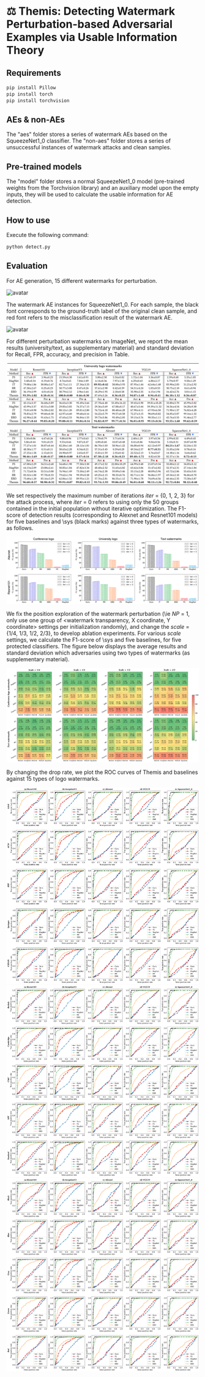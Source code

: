 # ⚖️ Themis: Detecting Watermark Perturbation-based Adversarial Examples via Usable Information Theory
 
## Requirements

```bash
pip install Pillow
pip install torch
pip install torchvision
```

## AEs \& non-AEs

The "aes" folder stores a series of watermark AEs based on the SqueezeNet1_0 classifier. 
The "non-aes" folder stores a series of unsuccessful instances of watermark attacks and clean samples. 

## Pre-trained models

The "model" folder stores a normal SqueezeNet1_0 model (pre-trained weights from the Torchvision library) and an auxiliary model upon the empty inputs, they will be used to calculate the usable information for AE detection. 

## How to use

Execute the following command:
```bash
python detect.py
```

## Evaluation

For AE generation, 15 different watermarks for perturbation.

![avatar](./eval/logos2.png)

The watermark AE instances for SqueezeNet1_0. For each sample, the black font corresponds to the ground-truth label of the original clean sample, and red font refers to the misclassification result of the watermark AE.

![avatar](./eval/aes5.png)

For different perturbation watermarks on ImageNet, we report the mean results (university/text, as supplementary material) and standard deviation for Recall, FPR, accuracy, and precision in Table.

![avatar](./eval/results.png)

We set respectively the maximum number of iterations $iter$ = \{0, 1, 2, 3\} for the attack process, where $iter$ = 0 refers to using only the 50 groups contained in the initial population without iterative optimization. 
The F1-score of detection results (corresponding to Alexnet and Resnet101 models) for five baselines and \sys (black marks) against three types of watermarks, as follows.

![avatar](./eval/iterxin.png)

We fix the position exploration of the watermark perturbation (\ie $NP$ = 1, only use one group of $<$watermark transparency, X coordinate, Y coordinate$>$ settings per initialization randomly), and change the $scale$ = \{${1}/{4}$, ${1}/{3}$, ${1}/{2}$, ${2}/{3}$\}, to develop ablation experiments. 
For various $scale$ settings, we calculate the F1-score of \sys and five baselines, for five protected classifiers. 
The figure below displays the average results and standard deviation which adversaries using two types of watermarks (as supplementary material). 

![avatar](./eval/reli1.png)

By changing the drop rate, we plot the ROC curves of Themis and baselines against 15 types of logo watermarks.

![avatar](./eval/conf.png)
![avatar](./eval/univ.png)
![avatar](./eval/text.png)

